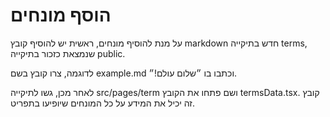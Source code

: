 # הוסף מונחים

על מנת להוסיף מונחים, ראשית יש להוסיף קובץ markdown חדש בתיקייה terms, שנמצאת כזכור בתיקייה public.

לדוגמה, צרו קובץ בשם example.md וכתבו בו 
״שלום עולם!״.

לאחר מכן, גשו לתיקייה src/pages/term ושם פתחו את הקובץ termsData.tsx. 
קובץ זה יכיל את המידע על כל המונחים שיופיעו בתפריט.

